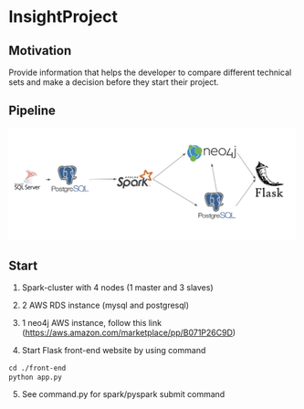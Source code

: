 # InsightProject
## Motivation 

Provide information that helps the developer to compare different technical sets and make a decision before they start their project.


## Pipeline

![pipeline](https://github.com/sherry-jiayun/InsightProject-SkillConnector/blob/master/pipeline.png)

## Start

1) Spark-cluster with 4 nodes (1 master and 3 slaves)

2) 2 AWS RDS instance (mysql and postgresql)

3) 1 neo4j AWS instance, follow this link (https://aws.amazon.com/marketplace/pp/B071P26C9D)

4) Start Flask front-end website by using command
```console
cd ./front-end
python app.py
```
5) See command.py for spark/pyspark submit command
